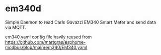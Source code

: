 # em340d
Simple Daemon to read Carlo Gavazzi EM340 Smart Meter and send data via MQTT.

em340.yaml config file havily reused from https://github.com/martgras/esphome-modbus/blob/main/em340/EM340.yaml
